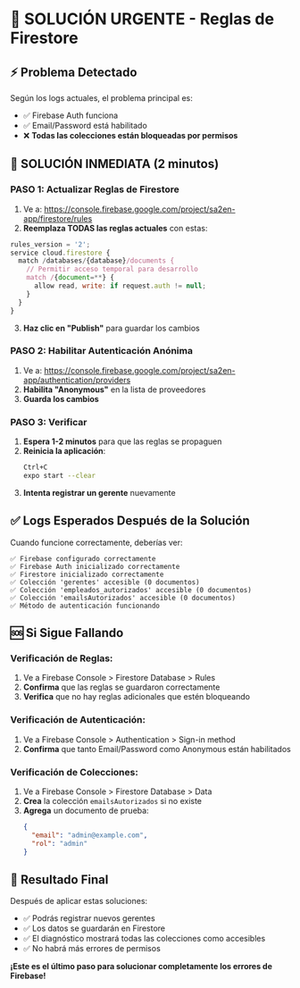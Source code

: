 # 🚨 SOLUCIÓN URGENTE - Reglas de Firestore

## ⚡ Problema Detectado

Según los logs actuales, el problema principal es:
- ✅ Firebase Auth funciona
- ✅ Email/Password está habilitado  
- ❌ **Todas las colecciones están bloqueadas por permisos**

## 🔧 SOLUCIÓN INMEDIATA (2 minutos)

### **PASO 1: Actualizar Reglas de Firestore**

1. Ve a: https://console.firebase.google.com/project/sa2en-app/firestore/rules
2. **Reemplaza TODAS las reglas actuales** con estas:

```javascript
rules_version = '2';
service cloud.firestore {
  match /databases/{database}/documents {
    // Permitir acceso temporal para desarrollo
    match /{document=**} {
      allow read, write: if request.auth != null;
    }
  }
}
```

3. **Haz clic en "Publish"** para guardar los cambios

### **PASO 2: Habilitar Autenticación Anónima**

1. Ve a: https://console.firebase.google.com/project/sa2en-app/authentication/providers
2. **Habilita "Anonymous"** en la lista de proveedores
3. **Guarda los cambios**

### **PASO 3: Verificar**

1. **Espera 1-2 minutos** para que las reglas se propaguen
2. **Reinicia la aplicación**:
   ```bash
   Ctrl+C
   expo start --clear
   ```
3. **Intenta registrar un gerente** nuevamente

## ✅ Logs Esperados Después de la Solución

Cuando funcione correctamente, deberías ver:
```
✅ Firebase configurado correctamente
✅ Firebase Auth inicializado correctamente
✅ Firestore inicializado correctamente
✅ Colección 'gerentes' accesible (0 documentos)
✅ Colección 'empleados_autorizados' accesible (0 documentos)
✅ Colección 'emailsAutorizados' accesible (0 documentos)
✅ Método de autenticación funcionando
```

## 🆘 Si Sigue Fallando

### **Verificación de Reglas:**
1. Ve a Firebase Console > Firestore Database > Rules
2. **Confirma** que las reglas se guardaron correctamente
3. **Verifica** que no hay reglas adicionales que estén bloqueando

### **Verificación de Autenticación:**
1. Ve a Firebase Console > Authentication > Sign-in method
2. **Confirma** que tanto Email/Password como Anonymous están habilitados

### **Verificación de Colecciones:**
1. Ve a Firebase Console > Firestore Database > Data
2. **Crea** la colección `emailsAutorizados` si no existe
3. **Agrega** un documento de prueba:
   ```json
   {
     "email": "admin@example.com",
     "rol": "admin"
   }
   ```

## 🎯 Resultado Final

Después de aplicar estas soluciones:
- ✅ Podrás registrar nuevos gerentes
- ✅ Los datos se guardarán en Firestore
- ✅ El diagnóstico mostrará todas las colecciones como accesibles
- ✅ No habrá más errores de permisos

**¡Este es el último paso para solucionar completamente los errores de Firebase!** 